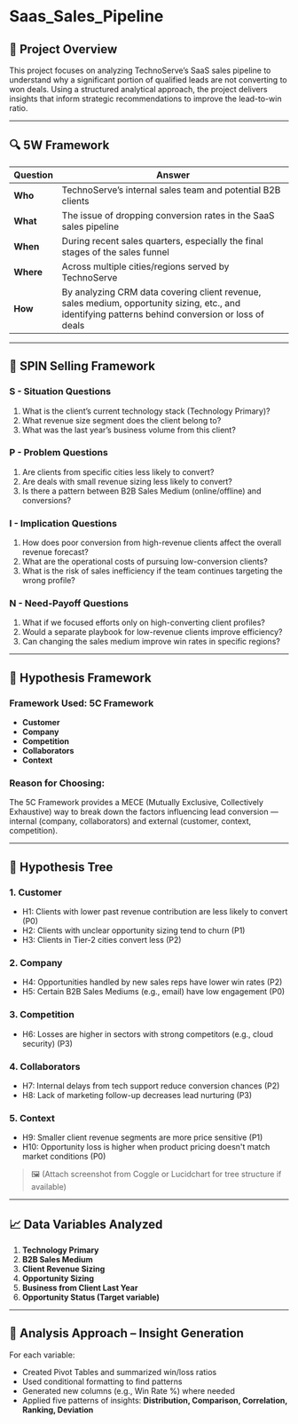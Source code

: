 # Saas_Sales_Pipeline

## 📌 Project Overview

This project focuses on analyzing TechnoServe’s SaaS sales pipeline to understand why a significant portion of qualified leads are not converting to won deals. Using a structured analytical approach, the project delivers insights that inform strategic recommendations to improve the lead-to-win ratio.

---

## 🔍 5W Framework

| Question | Answer |
|---------|--------|
| **Who** | TechnoServe’s internal sales team and potential B2B clients |
| **What** | The issue of dropping conversion rates in the SaaS sales pipeline |
| **When** | During recent sales quarters, especially the final stages of the sales funnel |
| **Where** | Across multiple cities/regions served by TechnoServe |
| **How** | By analyzing CRM data covering client revenue, sales medium, opportunity sizing, etc., and identifying patterns behind conversion or loss of deals |

---

## 💬 SPIN Selling Framework

### **S - Situation Questions**
1. What is the client’s current technology stack (Technology Primary)?
2. What revenue size segment does the client belong to?
3. What was the last year’s business volume from this client?

### **P - Problem Questions**
1. Are clients from specific cities less likely to convert?
2. Are deals with small revenue sizing less likely to convert?
3. Is there a pattern between B2B Sales Medium (online/offline) and conversions?

### **I - Implication Questions**
1. How does poor conversion from high-revenue clients affect the overall revenue forecast?
2. What are the operational costs of pursuing low-conversion clients?
3. What is the risk of sales inefficiency if the team continues targeting the wrong profile?

### **N - Need-Payoff Questions**
1. What if we focused efforts only on high-converting client profiles?
2. Would a separate playbook for low-revenue clients improve efficiency?
3. Can changing the sales medium improve win rates in specific regions?

---

## 🧩 Hypothesis Framework

### Framework Used: **5C Framework**
- **Customer**
- **Company**
- **Competition**
- **Collaborators**
- **Context**

### Reason for Choosing:
The 5C Framework provides a MECE (Mutually Exclusive, Collectively Exhaustive) way to break down the factors influencing lead conversion — internal (company, collaborators) and external (customer, context, competition).

---

## 🧠 Hypothesis Tree

### 1. Customer
- H1: Clients with lower past revenue contribution are less likely to convert (P0)
- H2: Clients with unclear opportunity sizing tend to churn (P1)
- H3: Clients in Tier-2 cities convert less (P2)

### 2. Company
- H4: Opportunities handled by new sales reps have lower win rates (P2)
- H5: Certain B2B Sales Mediums (e.g., email) have low engagement (P0)

### 3. Competition
- H6: Losses are higher in sectors with strong competitors (e.g., cloud security) (P3)

### 4. Collaborators
- H7: Internal delays from tech support reduce conversion chances (P2)
- H8: Lack of marketing follow-up decreases lead nurturing (P3)

### 5. Context
- H9: Smaller client revenue segments are more price sensitive (P1)
- H10: Opportunity loss is higher when product pricing doesn't match market conditions (P0)

> 🖼 (Attach screenshot from Coggle or Lucidchart for tree structure if available)

---

## 📈 Data Variables Analyzed

1. **Technology Primary**
2. **B2B Sales Medium**
3. **Client Revenue Sizing**
4. **Opportunity Sizing**
5. **Business from Client Last Year**
6. **Opportunity Status (Target variable)**

---

## 🧪 Analysis Approach – Insight Generation

For each variable:
- Created Pivot Tables and summarized win/loss ratios
- Used conditional formatting to find patterns
- Generated new columns (e.g., Win Rate %) where needed
- Applied five patterns of insights: **Distribution, Comparison, Correlation, Ranking, Deviation**

